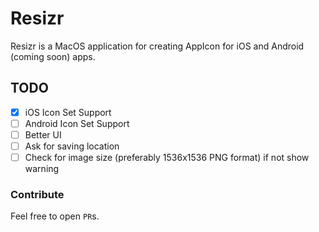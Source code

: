 # Resizr

Resizr is a MacOS application for creating AppIcon for iOS and Android (coming soon) apps.

## TODO
- [x] iOS Icon Set Support
- [ ] Android Icon Set Support
- [ ] Better UI
- [ ] Ask for saving location
- [ ] Check for image size (preferably 1536x1536 PNG format) if not show warning

### Contribute

Feel free to open `PR`s.